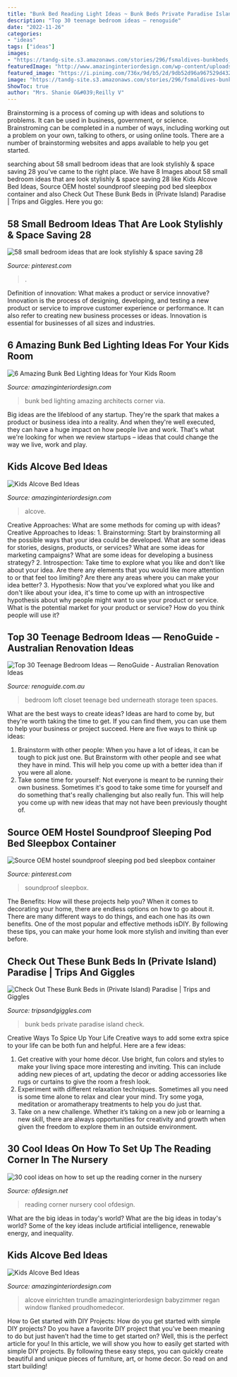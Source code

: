 ```yaml
---
title: "Bunk Bed Reading Light Ideas ~ Bunk Beds Private Paradise Island Check"
description: "Top 30 teenage bedroom ideas — renoguide"
date: "2022-11-26"
categories:
- "ideas"
tags: ["ideas"]
images:
- "https://tandg-site.s3.amazonaws.com/stories/296/fsmaldives-bunkbeds__large.jpg"
featuredImage: "http://www.amazinginteriordesign.com/wp-content/uploads/2020/08/2-21.jpg"
featured_image: "https://i.pinimg.com/736x/9d/b5/2d/9db52d96a967529d4322d51fb55efd71.jpg"
image: "https://tandg-site.s3.amazonaws.com/stories/296/fsmaldives-bunkbeds__large.jpg"
ShowToc: true
author: "Mrs. Shanie O&#039;Reilly V"
---
```



Brainstorming is a process of coming up with ideas and solutions to problems. It can be used in business, government, or science. Brainstroming can be completed in a number of ways, including working out a problem on your own, talking to others, or using online tools. There are a number of brainstorming websites and apps available to help you get started.

	

		
searching about 58 small bedroom ideas that are look stylishly &amp; space saving 28 you've came to the right place. We have 8 Images about 58 small bedroom ideas that are look stylishly &amp; space saving 28 like Kids Alcove Bed Ideas, Source OEM hostel soundproof sleeping pod bed sleepbox container and also Check Out These Bunk Beds in (Private Island) Paradise | Trips and Giggles. Here you go:
		
    
## 58 Small Bedroom Ideas That Are Look Stylishly &amp; Space Saving 28

<img loading=lazy src="https://i.pinimg.com/736x/9d/b5/2d/9db52d96a967529d4322d51fb55efd71.jpg" onerror="this.onerror=null;this.src='https://tse3.mm.bing.net/th?id=OIP.Aatkpt9E3Pw_ONuj9bqJcgHaJ3&amp;pid=15.1';" alt="58 small bedroom ideas that are look stylishly &amp; space saving 28">

_Source: pinterest.com_

>. 

	

Definition of innovation: What makes a product or service innovative?
Innovation is the process of designing, developing, and testing a new product or service to improve customer experience or performance. It can also refer to creating new business processes or ideas. Innovation is essential for businesses of all sizes and industries.

    
## 6 Amazing Bunk Bed Lighting Ideas For Your Kids Room

<img loading=lazy src="http://www.amazinginteriordesign.com/wp-content/uploads/2014/06/42.jpg" onerror="this.onerror=null;this.src='https://tse2.mm.bing.net/th?id=OIP.IBOxM1_19ZvvqMG0-f7SJAHaJD&amp;pid=15.1';" alt="6 Amazing Bunk Bed Lighting Ideas for Your Kids Room">

_Source: amazinginteriordesign.com_

>bunk bed lighting amazing architects corner via. 

	

Big ideas are the lifeblood of any startup. They're the spark that makes a product or business idea into a reality. And when they're well executed, they can have a huge impact on how people live and work. That's what we're looking for when we review startups – ideas that could change the way we live, work and play.

    
## Kids Alcove Bed Ideas

<img loading=lazy src="http://www.amazinginteriordesign.com/wp-content/uploads/2020/08/4-18.jpg" onerror="this.onerror=null;this.src='https://tse2.mm.bing.net/th?id=OIP.eEzIn8wzRFKhYv1ntcSgUgHaLH&amp;pid=15.1';" alt="Kids Alcove Bed Ideas">

_Source: amazinginteriordesign.com_

>alcove. 

	

Creative Approaches: What are some methods for coming up with ideas?
Creative Approaches to Ideas: 1. Brainstorming: Start by brainstorming all the possible ways that your idea could be developed. What are some ideas for stories, designs, products, or services? What are some ideas for marketing campaigns? What are some ideas for developing a business strategy? 2. Introspection: Take time to explore what you like and don't like about your idea. Are there any elements that you would like more attention to or that feel too limiting? Are there any areas where you can make your idea better? 3. Hypothesis: Now that you've explored what you like and don't like about your idea, it's time to come up with an introspective hypothesis about why people might want to use your product or service. What is the potential market for your product or service? How do you think people will use it? 
    
## Top 30 Teenage Bedroom Ideas — RenoGuide - Australian Renovation Ideas

<img loading=lazy src="https://static1.squarespace.com/static/55bebb51e4b036c52ebe8c45/t/562302b2e4b0a755f5e4b3a0/1461222059302/closet+underneath+the+bedroom+loft" onerror="this.onerror=null;this.src='https://tse1.mm.bing.net/th?id=OIP.xqgfyW8sindsAkaRYND9dQHaLB&amp;pid=15.1';" alt="Top 30 Teenage Bedroom Ideas — RenoGuide - Australian Renovation Ideas">

_Source: renoguide.com.au_

>bedroom loft closet teenage bed underneath storage teen spaces. 

	

What are the best ways to create ideas?
Ideas are hard to come by, but they're worth taking the time to get. If you can find them, you can use them to help your business or project succeed. Here are five ways to think up ideas: 
1. Brainstorm with other people: When you have a lot of ideas, it can be tough to pick just one. But Brainstorm with other people and see what they have in mind. This will help you come up with a better idea than if you were all alone. 
2. Take some time for yourself: Not everyone is meant to be running their own business. Sometimes it's good to take some time for yourself and do something that's really challenging but also really fun. This will help you come up with new ideas that may not have been previously thought of. 

    
## Source OEM Hostel Soundproof Sleeping Pod Bed Sleepbox Container

<img loading=lazy src="https://i.pinimg.com/736x/6b/ee/91/6bee9185e7be4a3da12ca41eb5458b86.jpg" onerror="this.onerror=null;this.src='https://tse3.mm.bing.net/th?id=OIP.wTWh8AZPHLjpeeSbvHXM7AHaHa&amp;pid=15.1';" alt="Source OEM hostel soundproof sleeping pod bed sleepbox container">

_Source: pinterest.com_

>soundproof sleepbox. 

	

The Benefits: How will these projects help you?
When it comes to decorating your home, there are endless options on how to go about it. There are many different ways to do things, and each one has its own benefits. One of the most popular and effective methods isDIY. By following these tips, you can make your home look more stylish and inviting than ever before.

    
## Check Out These Bunk Beds In (Private Island) Paradise | Trips And Giggles

<img loading=lazy src="https://tandg-site.s3.amazonaws.com/stories/296/fsmaldives-bunkbeds__large.jpg" onerror="this.onerror=null;this.src='https://tse4.mm.bing.net/th?id=OIP.PJz1kCMkzb5NG-FQu6tLqgHaE7&amp;pid=15.1';" alt="Check Out These Bunk Beds in (Private Island) Paradise | Trips and Giggles">

_Source: tripsandgiggles.com_

>bunk beds private paradise island check. 

	

Creative Ways To Spice Up Your Life
Creative ways to add some extra spice to your life can be both fun and helpful. Here are a few ideas: 
1. Get creative with your home décor. Use bright, fun colors and styles to make your living space more interesting and inviting. This can include adding new pieces of art, updating the decor or adding accessories like rugs or curtains to give the room a fresh look. 
2. Experiment with different relaxation techniques. Sometimes all you need is some time alone to relax and clear your mind. Try some yoga, meditation or aromatherapy treatments to help you do just that. 
3. Take on a new challenge. Whether it’s taking on a new job or learning a new skill, there are always opportunities for creativity and growth when given the freedom to explore them in an outside environment. 

    
## 30 Cool Ideas On How To Set Up The Reading Corner In The Nursery

<img loading=lazy src="https://www.ofdesign.net/wp-content/uploads/images/30-cool-ideas-on-how-to-set-up-the-reading-corner-in-the-nursery-24-1025965134.jpg" onerror="this.onerror=null;this.src='https://tse4.mm.bing.net/th?id=OIP.RITzc8a9FrsmppkmKSD2TAHaLH&amp;pid=15.1';" alt="30 cool ideas on how to set up the reading corner in the nursery">

_Source: ofdesign.net_

>reading corner nursery cool ofdesign. 

	

What are the big ideas in today's world?
What are the big ideas in today's world? 
Some of the key ideas include artificial intelligence, renewable energy, and inequality.

    
## Kids Alcove Bed Ideas

<img loading=lazy src="http://www.amazinginteriordesign.com/wp-content/uploads/2020/08/2-21.jpg" onerror="this.onerror=null;this.src='https://tse4.mm.bing.net/th?id=OIP.fTvTgtfKBSmT6TIrjW0QmwHaFA&amp;pid=15.1';" alt="Kids Alcove Bed Ideas">

_Source: amazinginteriordesign.com_

>alcove einrichten trundle amazinginteriordesign babyzimmer regan window flanked proudhomedecor. 

	

How to Get started with DIY Projects: How do you get started with simple DIY projects?
Do you have a favorite DIY project that you’ve been meaning to do but just haven’t had the time to get started on? Well, this is the perfect article for you! In this article, we will show you how to easily get started with simple DIY projects. By following these easy steps, you can quickly create beautiful and unique pieces of furniture, art, or home decor. So read on and start building!

